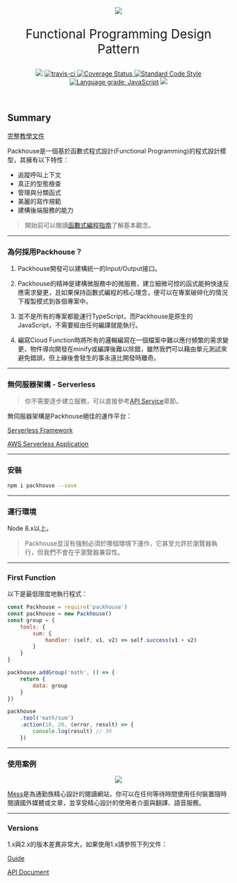 <p align="center"><img src="https://khc-zhihao.github.io/MyBook/Packhouse/images/logo.png"></p>

<p align="center" style="font-size:2em">Functional Programming Design Pattern</p>

<p align="center">
    <a href="https://www.npmjs.com/package/packhouse"><img src="https://img.shields.io/npm/v/packhouse.svg"></a>
    <a href="https://travis-ci.org/KHC-ZhiHao/Packhouse">
    <img src="https://travis-ci.org/KHC-ZhiHao/Packhouse.svg?branch=master" alt="travis-ci"  style="max-width:100%;">
    </a>
    <a href="https://coveralls.io/github/KHC-ZhiHao/Packhouse?branch=master">
        <img src="https://coveralls.io/repos/github/KHC-ZhiHao/Packhouse/badge.svg?branch=master" alt="Coverage Status"  style="max-width:100%;">
    </a>
    <a href="https://standardjs.com/">
        <img src="https://img.shields.io/badge/code_style-standard-brightgreen.svg" alt="Standard Code Style"  style="max-width:100%;">
    </a>
    <a href="https://lgtm.com/projects/g/KHC-ZhiHao/Packhouse/context:javascript"><img alt="Language grade: JavaScript" src="https://img.shields.io/lgtm/grade/javascript/g/KHC-ZhiHao/Packhouse.svg?logo=lgtm&logoWidth=18"/></a>
    <a href="https://github.com/KHC-ZhiHao/Packhouse"><img src="https://img.shields.io/github/stars/KHC-ZhiHao/Packhouse.svg?style=social"></a>
    <br>
</p>

<br>

## Summary

[完整教學文件](https://packhouse-doc.metalsheep.com/)

Packhouse是一個基於函數式程式設計(Functional Programming)的程式設計模型，其擁有以下特性：

* 追蹤呼叫上下文
* 真正的型態檢查
* 管理與分類函式
* 美麗的寫作規範
* 建構後端服務的能力

> 開始前可以閱讀[函數式編程指南](https://yucj.gitbooks.io/mostly-adequate-guide-traditional-chinese/content/)了解基本觀念。

---

### 為何採用Packhouse？
1. Packhouse開發可以建構統一的Input/Output接口。

2. Packhouse的精神是建構微服務中的微服務，建立細微可控的函式能夠快速反應需求變更，且如果保持函數式編程的核心理念，便可以在專案破碎化的情況下複製模式到各個專案中。

3. 並不是所有的專案都能運行TypeScript，而Packhouse是原生的JavaScript，不需要經由任何編譯就能執行。

4. 編寫Cloud Function時將所有的邏輯編寫在一個檔案中難以應付頻繁的需求變更，物件導向開發在minify或編譯後難以除錯，雖然我們可以藉由單元測試來避免錯誤，但上線後會發生的事永遠比開發時離奇。

---

### 無伺服器架構 - Serverless

> 你不需要逐步建立服務，可以直接參考[API Service](https://packhouse-doc.metalsheep.com/application/api-service)章節。

無伺服器架構是Packhouse絕佳的運作平台：

[Serverless Framework](https://serverless.com/)

[AWS Serverless Application](https://docs.aws.amazon.com/zh_tw/serverlessrepo/latest/devguide/using-aws-sam.html)

---

### 安裝

```bash
npm i packhouse --save
```

---

### 運行環境

Node 8.x以上。

> Packhouse並沒有強制必須於哪個環境下運作，它甚至允許於瀏覽器執行，但我們不會在乎瀏覽器兼容性。

---

### First Function

以下是最低限度地執行程式：

```js
const Packhouse = require('packhouse')
const packhouse = new Packhouse()
const group = {
    tools: {
        sum: {
            handler: (self, v1, v2) => self.success(v1 + v2)
        }
    }
}

packhouse.addGroup('math', () => {
    return {
        data: group
    }
})

packhouse
    .tool('math/sum')
    .action(10, 20, (error, result) => {
        console.log(result) // 30
    })
```

---

### 使用案例

<p align="center">
    <a href="https://mess.metalsheep.com/">
        <img src="https://mess.metalsheep.com/images/logo.png">
    </a>
</p>

[Mess](https://mess.metalsheep.com/)是為通勤族精心設計的閱讀網站，你可以在任何等待時間使用任何裝置隨時閱讀國外媒體或文章，並享受精心設計的使用者介面與翻譯、語音服務。

---

### Versions

1.x與2.x的版本差異非常大，如果使用1.x請參照下列文件：

[Guide](https://khc-zhihao.github.io/MyBook/Packhouse/static/)

[API Document](https://khc-zhihao.github.io/Packhouse/old/document/document.html)
